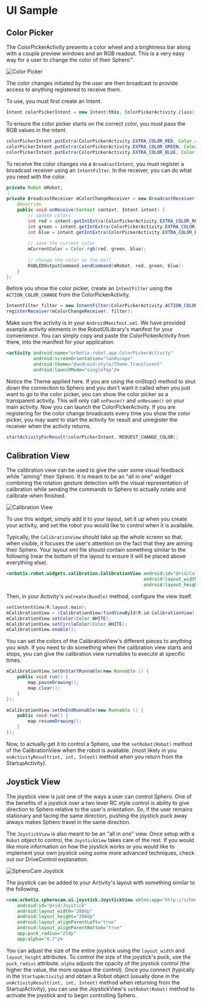 # UI Sample
## Color Picker

The ColorPickerActivity presents a color wheel and a brightness bar along with a couple preview windows and an RGB readout. This is a very easy way for a user to change the color of their Sphero™. 

![Color Picker](https://github.com/OrbotixInc/MOBILE-ANDROID-SDK/blob/master/samples/UISample/colorPicker.png)


The color changes initiated by the user are then broadcast to provide access to anything registered to receive them. 

To use, you must first create an Intent.

```java
Intent colorPickerIntent = new Intent(this, ColorPickerActivity.class);
```
	
To ensure the color picker starts on the correct color, you must pass the RGB values in the intent.

```java
colorPickerIntent.putExtra(ColorPickerActivity.EXTRA_COLOR_RED, Color.red(mCurrentColor));
colorPickerIntent.putExtra(ColorPickerActivity.EXTRA_COLOR_GREEN, Color.green(mCurrentColor));
colorPickerIntent.putExtra(ColorPickerActivity.EXTRA_COLOR_BLUE, Color.blue(mCurrentColor));
```

To receive the color changes via a `BroadcastIntent`, you must register a broadcast receiver using an `IntentFilter`. In the receiver, you can do what you need with the color.

```java
private Robot mRobot;
⋮
private BroadcastReceiver mColorChangeReceiver = new BroadcastReceiver() {
	@Override
	public void onReceive(Context context, Intent intent) {
		// update colors
		int red = intent.getIntExtra(ColorPickerActivity.EXTRA_COLOR_RED, 0);
		int green = intent.getIntExtra(ColorPickerActivity.EXTRA_COLOR_GREEN, 0);
		int blue = intent.getIntExtra(ColorPickerActivity.EXTRA_COLOR_BLUE, 0);
			
		// save the current color
		mCurrentColor = Color.rgb(red, green, blue);
			
		// change the color on the ball
		RGBLEDOutputCommand.sendCommand(mRobot, red, green, blue);
	}
};
```

Before you show the color picker, create an `IntentFilter` using the `ACTION_COLOR_CHANGE` from the ColorPickerActivity.

```java
IntentFilter filter = new IntentFilter(ColorPickerActivity.ACTION_COLOR_CHANGE);
registerReceiver(mColorChangeReceiver, filter);
```

Make sure the activity is in your `AndroidManifest.xml`. We have provided example activity elements in the RobotUILibrary's manifest for your convenience. You can simply copy and paste the ColorPickerActivity from there, into the manifest for your application.

```xml
<activity android:name="orbotix.robot.app.ColorPickerActivity"
		  android:screenOrientation="landscape"
          android:theme="@android:style/Theme.Translucent"
          android:launchMode="singleTop"/>
```

Notice the Theme applied here. If you are using the onStop() method to shut down the connection to Sphero and you don't want it called when you just want to go to the color picker, you can show the color picker as a transparent activity. This will only call `onPause()` and `onResume()` on your main activity. Now you can launch the ColorPickerActivity. If you are registering for the color change broadcasts every time you show the color picker, you may want to start the activity for result and unregister the receiver when the activity returns.

```java
startActivityForResult(colorPickerIntent, REQUEST_CHANGE_COLOR);
```

## Calibration View

The calibration view can be used to give the user some visual feedback while "aiming" their Sphero. It is meant to be an "all in one" widget combining the rotation gesture detection with the visual representation of calibration while sending the commands to Sphero to actually rotate and calibrate when finished.

![Calibration View](https://github.com/OrbotixInc/MOBILE-ANDROID-SDK/blob/master/samples/UISample/calibration_view.png)

To use this widget, simply add it to your layout, set it up when you create your activity, and set the robot you would like to control when it is available.

Typically, the `CalibrationView` should take up the whole screen so that, when visible, it focuses the user's attention on the fact that they are aiming their Sphero. Your layout xml file should contain something similar to the following (near the bottom of the layout to ensure it will be placed above everything else).

```xml
<orbotix.robot.widgets.calibration.CalibrationView android:id="@+id/CalibrationView"
												   android:layout_width="fill_parent"
	                                               android:layout_height="fill_parent"/>
```

Then, in your Activity's `onCreate(Bundle)` method, configure the view itself.

```java
setContentView(R.layout.main);
mCalibrationView = (CalibrationView)findViewById(R.id.CalibrationView);
mCalibrationView.setColor(Color.WHITE);
mCalibrationView.setCircleColor(Color.WHITE);
mCalibrationView.enable();
```

You can set the colors of the CalibrationView's different pieces to anything you wish. If you need to do something when the calibration view starts and stops, you can give the calibration view runnables to execute at specific times.
	
```java
mCalibrationView.setOnStartRunnable(new Runnable () {
	public void run() {
		map.pauseDrawing();
		map.clear();
	}
});

mCalibrationView.setOnEndRunnable(new Runnable () {
	public void run() {
		map.resumeDrawing();
	}
});
```

Now, to actually get it to control a Sphero, use the `setRobot(Robot)` method of the CalibrationView when the robot is available. (most likely in you `onActivityResult(int, int, Intent)` method when you return from the StartupActivity).

## Joystick View

The joystick view is just one of the ways a user can control Sphero. One of the benefits of a joystick over a two lever RC style control is ability to give direction to Sphero relative to the user's orientation. So, if the user remains stationary and facing the same direction, pushing the joystick puck away always makes Sphero travel in the same direction.

The `JoystickView` is also meant to be an "all in one" view. Once setup with a `Robot` object to control, the `JoystickView` takes care of the rest. If you would like more information on how the joystick works or you would like to implement your own joystick using some more advanced techniques, check out our DriveControl explanation.

![SpheroCam Joystick](https://github.com/OrbotixInc/MOBILE-ANDROID-SDK/blob/master/samples/UISample/joystick.jpg)

The joystick can be added to your Activity's layout with something similar to the following.

```xml
<com.orbotix.spherocam.ui.joystick.JoystickView xmlns:app="http://schemas.android.com/apk/res/your.package.here"
	android:id="@+id/Joystick"
    android:layout_width="200dp"
    android:layout_height="200dp"
    android:layout_alignParentLeft="true"
    android:layout_alignParentBottom="true"
    app:puck_radius="25dp"
    app:alpha="0.7"/>
```

You can adjust the size of the entire joystick using the `layout_width` and `layout_height` attributes. To control the size of the joystick's puck, use the `puck_radius` attribute. `alpha` adjusts the opacity of the joystick control (the higher the value, the more opaque the control). Once you connect (typically in the `StartupActivity`) and obtain a Robot object (usually done in the `onActivityResult(int, int, Intent)` method when returning from the StartupActivity), you can use the JoystickView's `setRobot(Robot)` method to activate the joystick and to begin controlling Sphero.